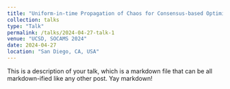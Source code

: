 ```yaml
---
title: "Uniform-in-time Propagation of Chaos for Consensus-based Optimization"
collection: talks
type: "Talk"
permalink: /talks/2024-04-27-talk-1
venue: "UCSD, SOCAMS 2024"
date: 2024-04-27
location: "San Diego, CA, USA"
---
```


This is a description of your talk, which is a markdown file that can be all markdown-ified like any other post. Yay markdown!
